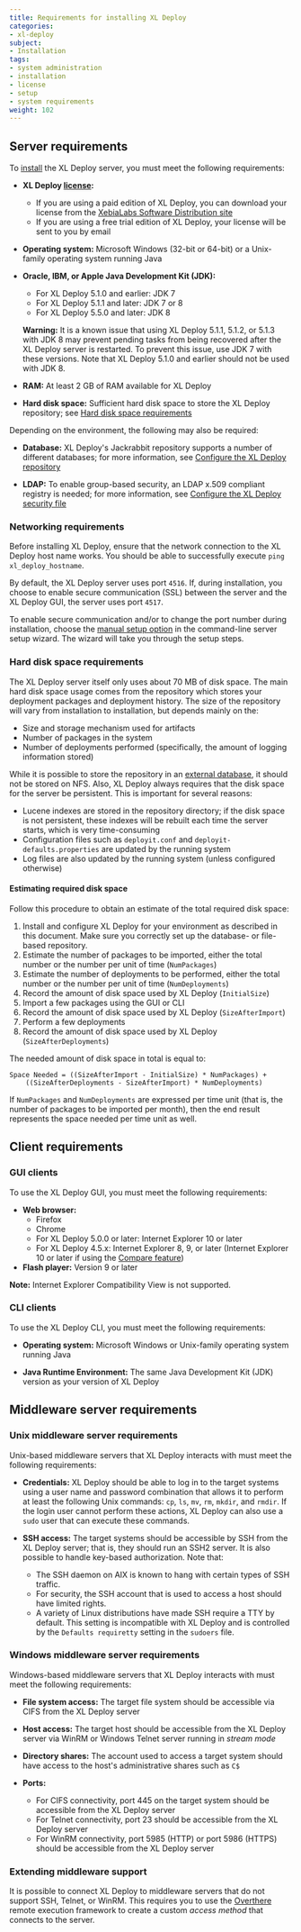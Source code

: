 ```yaml
---
title: Requirements for installing XL Deploy
categories:
- xl-deploy
subject:
- Installation
tags:
- system administration
- installation
- license
- setup
- system requirements
weight: 102
---
```


## Server requirements

To [install](/xl-deploy/how-to/install-xl-deploy.html) the XL Deploy server, you must meet the following requirements:

* **XL Deploy [license](/xl-deploy/concept/xl-deploy-licensing.html):**
    * If you are using a paid edition of XL Deploy, you can download your license from the [XebiaLabs Software Distribution site](https://dist.xebialabs.com)
    * If you are using a free trial edition of XL Deploy, your license will be sent to you by email

* **Operating system:** Microsoft Windows (32-bit or 64-bit) or a Unix-family operating system running Java

* **Oracle, IBM, or Apple Java Development Kit (JDK):**
    * For XL Deploy 5.1.0 and earlier: JDK 7
    * For XL Deploy 5.1.1 and later: JDK 7 or 8
    * For XL Deploy 5.5.0 and later: JDK 8

    **Warning:** It is a known issue that using XL Deploy 5.1.1, 5.1.2, or 5.1.3 with JDK 8 may prevent pending tasks from being recovered after the XL Deploy server is restarted. To prevent this issue, use JDK 7 with these versions. Note that XL Deploy 5.1.0 and earlier should not be used with JDK 8.

* **RAM:** At least 2 GB of RAM available for XL Deploy

* **Hard disk space:** Sufficient hard disk space to store the XL Deploy repository; see [Hard disk space requirements](#hard-disk-space-requirements)

Depending on the environment, the following may also be required:

* **Database:** XL Deploy's Jackrabbit repository supports a number of different databases; for more information, see [Configure the XL Deploy repository](/xl-deploy/how-to/configure-the-xl-deploy-repository.html)

* **LDAP:** To enable group-based security, an LDAP x.509 compliant registry is needed; for more information, see [Configure the XL Deploy security file](/xl-deploy/how-to/configure-the-xl-deploy-security-file.html)

### Networking requirements

Before installing XL Deploy, ensure that the network connection to the XL Deploy host name works. You should be able to successfully execute `ping xl_deploy_hostname`.

By default, the XL Deploy server uses port `4516`. If, during installation, you choose to enable secure communication (SSL) between the server and the XL Deploy GUI, the server uses port `4517`.

To enable secure communication and/or to change the port number during installation, choose the [manual setup option](https://docs.xebialabs.com/xl-deploy/how-to/install-xl-deploy.html#manual-setup) in the command-line server setup wizard. The wizard will take you through the setup steps.

### Hard disk space requirements

The XL Deploy server itself only uses about 70 MB of disk space. The main hard disk space usage comes from the repository which stores your deployment packages and deployment history. The size of the repository will vary from installation to installation, but depends mainly on the:

* Size and storage mechanism used for artifacts
* Number of packages in the system
* Number of deployments performed (specifically, the amount of logging information stored)

While it is possible to store the repository in an [external database](/xl-deploy/how-to/configure-the-xl-deploy-repository.html), it should not be stored on NFS. Also, XL Deploy always requires that the disk space for the server be persistent. This is important for several reasons:

* Lucene indexes are stored in the repository directory; if the disk space is not persistent, these indexes will be rebuilt each time the server starts, which is very time-consuming
* Configuration files such as `deployit.conf` and `deployit-defaults.properties` are updated by the running system
* Log files are also updated by the running system (unless configured otherwise)

#### Estimating required disk space

Follow this procedure to obtain an estimate of the total required disk space:

1. Install and configure XL Deploy for your environment as described in this document. Make sure you correctly set up the database- or file-based repository.
1. Estimate the number of packages to be imported, either the total number or the number per unit of time (`NumPackages`)
1. Estimate the number of deployments to be performed, either the total number or the number per unit of time (`NumDeployments`)
1. Record the amount of disk space used by XL Deploy (`InitialSize`)
1. Import a few packages using the GUI or CLI
1. Record the amount of disk space used by XL Deploy (`SizeAfterImport`)
1. Perform a few deployments
1. Record the amount of disk space used by XL Deploy (`SizeAfterDeployments`)

The needed amount of disk space in total is equal to:

    Space Needed = ((SizeAfterImport - InitialSize) * NumPackages) +
        ((SizeAfterDeployments - SizeAfterImport) * NumDeployments)

If `NumPackages` and `NumDeployments` are expressed per time unit (that is, the number of packages to be imported per month), then the end result represents the space needed per time unit as well.

## Client requirements

### GUI clients

To use the XL Deploy GUI, you must meet the following requirements:

* **Web browser:**
	* Firefox
	* Chrome
	* For XL Deploy 5.0.0 or later: Internet Explorer 10 or later
	* For XL Deploy 4.5.x: Internet Explorer 8, 9, or later (Internet Explorer 10 or later if using the [Compare feature](/xl-deploy/how-to/compare-configuration-items.html))
* **Flash player:** Version 9 or later

**Note:** Internet Explorer Compatibility View is not supported.

### CLI clients

To use the XL Deploy CLI, you must meet the following requirements:

* **Operating system:** Microsoft Windows or Unix-family operating system running Java

* **Java Runtime Environment:** The same Java Development Kit (JDK) version as your version of XL Deploy

## Middleware server requirements

### Unix middleware server requirements

Unix-based middleware servers that XL Deploy interacts with must meet the following requirements:

* **Credentials:** XL Deploy should be able to log in to the target systems using a user name and password combination that allows it to perform at least the following Unix commands: `cp`, `ls`, `mv`, `rm`, `mkdir`, and `rmdir`. If the login user cannot perform these actions, XL Deploy can also use a `sudo` user that can execute these commands.

* **SSH access:** The target systems should be accessible by SSH from the XL Deploy server; that is, they should run an SSH2 server. It is also possible to handle key-based authorization. Note that:
    * The SSH daemon on AIX is known to hang with certain types of SSH traffic.
    * For security, the SSH account that is used to access a host should have limited rights.
    * A variety of Linux distributions have made SSH require a TTY by default. This setting is incompatible with XL Deploy and is controlled by the `Defaults requiretty` setting in the `sudoers` file.

### Windows middleware server requirements

Windows-based middleware servers that XL Deploy interacts with must meet the following requirements:

* **File system access:** The target file system should be accessible via CIFS from the XL Deploy server

* **Host access:** The target host should be accessible from the XL Deploy server via WinRM or Windows Telnet server running in _stream mode_

* **Directory shares:** The account used to access a target system should have access to the host's administrative shares such as `C$`

* **Ports:**
    * For CIFS connectivity, port 445 on the target system should be accessible from the XL Deploy server
    * For Telnet connectivity, port 23 should be accessible from the XL Deploy server
    * For WinRM connectivity, port 5985 (HTTP) or port 5986 (HTTPS) should be accessible from the XL Deploy server

### Extending middleware support

It is possible to connect XL Deploy to middleware servers that do not support SSH, Telnet, or WinRM. This requires you to use the [Overthere](https://github.com/xebialabs/overthere) remote execution framework to create a custom _access method_ that connects to the server.
